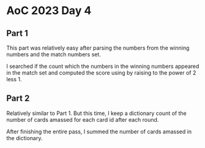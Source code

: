 # AoC 2023 Day 4

## Part 1

This part was relatively easy after parsing the numbers from the winning numbers and the match numbers set.

I searched if the count which the numbers in the winning numbers appeared in the match set and computed the score using by raising to the power of 2 less 1.

## Part 2

Relatively similar to Part 1. But this time, I keep a dictionary count of the number of cards amassed for each card id after each round.

After finishing the entire pass, I summed the number of cards amassed in the dictionary.
